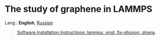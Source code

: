 # The study of graphene in LAMMPS

Lang.: **English**, [Russian](Readme-ru.md)

> [Software Installation Instructions: lammps, vmd, fix-phonon, phana](Install.md)